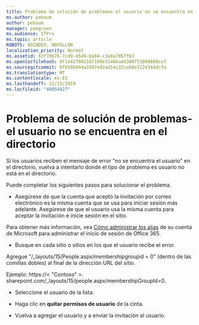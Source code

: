 ```yaml
---
title: Problema de solución de problemas-el usuario no se encuentra en el directorio
ms.author: pebaum
author: pebaum
manager: pamgreen
ms.audience: ITPro
ms.topic: article
ROBOTS: NOINDEX, NOFOLLOW
localization_priority: Normal
ms.assetid: 63f7d676-7cd9-4549-ba84-c3a8a7867f63
ms.openlocfilehash: 0f1e427801107109e31486a4d300f53084880caf
ms.sourcegitcommit: 0f0186044a3597e42ad14c32ca58e7224344dcfa
ms.translationtype: MT
ms.contentlocale: es-ES
ms.lasthandoff: 12/15/2019
ms.locfileid: "40054827"
---
```

# <a name="troubleshoot-issue---user-not-found-in-directory"></a>Problema de solución de problemas-el usuario no se encuentra en el directorio

Si los usuarios reciben el mensaje de error "no se encuentra el usuario" en el directorio, vuelva a intentarlo donde el tipo de problema es usuario no está en el directorio.

Puede completar los siguientes pasos para solucionar el problema.

- Asegúrese de que la cuenta que aceptó la invitación por correo electrónico es la misma cuenta que se usa para iniciar sesión más adelante. Asegúrese de que el usuario usa la misma cuenta para aceptar la invitación e inicie sesión en el sitio. 

Para obtener más información, vea [Cómo administrar los alias</a> de su cuenta de Microsoft para administrar el inicio de sesión de Office 365](https://support.microsoft.com/help/12407/microsoft-account-how-to-manage-aliases). 

- Busque en cada sitio o sitios en los que el usuario recibe el error. 

Agregue "/_layouts/15/People.aspx/membershipgroupid = 0" (dentro de las comillas dobles) al final de la dirección URL del sitio. 

Ejemplo: https://< "Contoso" >. sharepoint.com/_layouts/15/people.aspx/membershipGroupId=0.

- Seleccione el usuario de la lista.

- Haga clic en **quitar permisos de usuario** de la cinta. 
-  Vuelva a agregar el usuario y a enviar la invitación al usuario.

